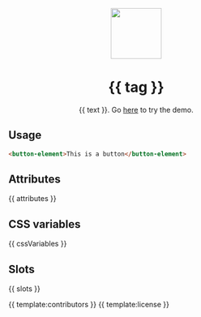 <p align="center">
	<a href="{{ demo }}" align="center">
	  <img src="https://raw.githubusercontent.com/andreasbm/elements/master/screenshots/button/default.png?token=AF-iBX1UJdakDTBesGI7uTzbgKAsxydoks5cgqh5wA%3D%3D" width="100" />
	<a/>
</p>

<h1 align="center">{{ tag }}</h1>
<p align="center">{{ text }}. Go <a href="{{ demo }}">here</a> to try the demo.</p>

## Usage

```html
<button-element>This is a button</button-element>
```

## Attributes

{{ attributes }}

## CSS variables

{{ cssVariables }}

## Slots

{{ slots }}

{{ template:contributors }}
{{ template:license }}
